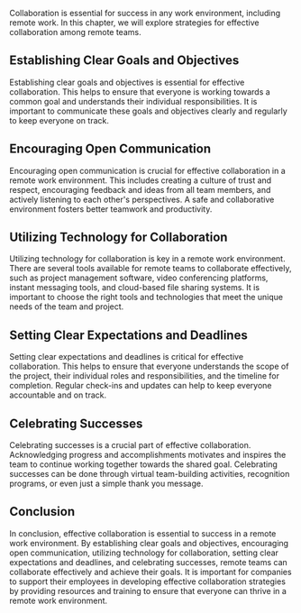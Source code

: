 
Collaboration is essential for success in any work environment, including remote work. In this chapter, we will explore strategies for effective collaboration among remote teams.

Establishing Clear Goals and Objectives
---------------------------------------

Establishing clear goals and objectives is essential for effective collaboration. This helps to ensure that everyone is working towards a common goal and understands their individual responsibilities. It is important to communicate these goals and objectives clearly and regularly to keep everyone on track.

Encouraging Open Communication
------------------------------

Encouraging open communication is crucial for effective collaboration in a remote work environment. This includes creating a culture of trust and respect, encouraging feedback and ideas from all team members, and actively listening to each other's perspectives. A safe and collaborative environment fosters better teamwork and productivity.

Utilizing Technology for Collaboration
--------------------------------------

Utilizing technology for collaboration is key in a remote work environment. There are several tools available for remote teams to collaborate effectively, such as project management software, video conferencing platforms, instant messaging tools, and cloud-based file sharing systems. It is important to choose the right tools and technologies that meet the unique needs of the team and project.

Setting Clear Expectations and Deadlines
----------------------------------------

Setting clear expectations and deadlines is critical for effective collaboration. This helps to ensure that everyone understands the scope of the project, their individual roles and responsibilities, and the timeline for completion. Regular check-ins and updates can help to keep everyone accountable and on track.

Celebrating Successes
---------------------

Celebrating successes is a crucial part of effective collaboration. Acknowledging progress and accomplishments motivates and inspires the team to continue working together towards the shared goal. Celebrating successes can be done through virtual team-building activities, recognition programs, or even just a simple thank you message.

Conclusion
----------

In conclusion, effective collaboration is essential to success in a remote work environment. By establishing clear goals and objectives, encouraging open communication, utilizing technology for collaboration, setting clear expectations and deadlines, and celebrating successes, remote teams can collaborate effectively and achieve their goals. It is important for companies to support their employees in developing effective collaboration strategies by providing resources and training to ensure that everyone can thrive in a remote work environment.
